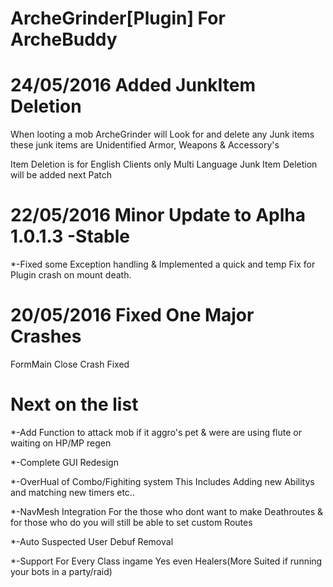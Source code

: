 # ArcheGrinder[Plugin] For ArcheBuddy


# 24/05/2016 Added JunkItem Deletion
When looting a mob ArcheGrinder will Look for and delete any Junk items
these junk items are Unidentified Armor, Weapons & Accessory's 

Item Deletion is for English Clients only
Multi Language Junk Item Deletion will be added next Patch

# 22/05/2016 Minor Update to Aplha 1.0.1.3 -Stable

 *-Fixed some Exception handling & Implemented a quick and temp Fix for Plugin crash on mount death.

# 20/05/2016 Fixed One Major Crashes
FormMain Close Crash Fixed


# Next on the list
   *-Add Function to attack mob if it aggro's pet & were are using flute or waiting on HP/MP regen
   
   *-Complete GUI Redesign
   
   *-OverHual of Combo/Fighiting system
      This Includes Adding new Abilitys and matching new timers etc..

   *-NavMesh Integration For the those who dont want to make Deathroutes & for those who do you will still be able to set custom Routes

   *-Auto Suspected User Debuf Removal

   *-Support For Every Class ingame Yes even Healers(More Suited if running your bots in a party/raid)
